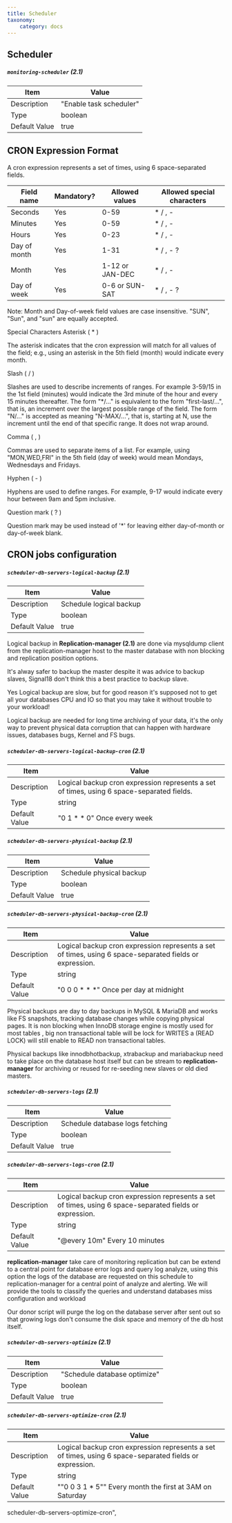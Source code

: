 ```yaml
---
title: Scheduler
taxonomy:
    category: docs
---
```

## Scheduler

##### `monitoring-scheduler` (2.1)

| Item | Value |
| ---- | ----- |
| Description | "Enable task scheduler" |
| Type | boolean |
| Default Value | true |



## CRON Expression Format

A cron expression represents a set of times, using 6 space-separated fields.

Field name   | Mandatory? | Allowed values  | Allowed special characters
----------   | ---------- | --------------  | --------------------------
Seconds      | Yes        | 0-59            | * / , -
Minutes      | Yes        | 0-59            | * / , -
Hours        | Yes        | 0-23            | * / , -
Day of month | Yes        | 1-31            | * / , - ?
Month        | Yes        | 1-12 or JAN-DEC | * / , -
Day of week  | Yes        | 0-6 or SUN-SAT  | * / , - ?
Note: Month and Day-of-week field values are case insensitive. "SUN", "Sun", and "sun" are equally accepted.

Special Characters
Asterisk ( * )

The asterisk indicates that the cron expression will match for all values of the field; e.g., using an asterisk in the 5th field (month) would indicate every month.

Slash ( / )

Slashes are used to describe increments of ranges. For example 3-59/15 in the 1st field (minutes) would indicate the 3rd minute of the hour and every 15 minutes thereafter. The form "*\/..." is equivalent to the form "first-last/...", that is, an increment over the largest possible range of the field. The form "N/..." is accepted as meaning "N-MAX/...", that is, starting at N, use the increment until the end of that specific range. It does not wrap around.

Comma ( , )

Commas are used to separate items of a list. For example, using "MON,WED,FRI" in the 5th field (day of week) would mean Mondays, Wednesdays and Fridays.

Hyphen ( - )

Hyphens are used to define ranges. For example, 9-17 would indicate every hour between 9am and 5pm inclusive.

Question mark ( ? )

Question mark may be used instead of '*' for leaving either day-of-month or day-of-week blank.

## CRON jobs configuration

##### `scheduler-db-servers-logical-backup` (2.1)

| Item | Value |
| ---- | ----- |
| Description | Schedule logical backup |
| Type | boolean |
| Default Value | true |

Logical backup in **Replication-manager (2.1)** are done via mysqldump client from the replication-manager host to the master database with non blocking and replication position options.

It's alway safer to backup the master despite it was advice to backup slaves, Signal18 don't think this a best practice to backup slave.

Yes Logical backup are slow, but for good reason it's supposed not to get all your databases CPU and IO so that you may take it without trouble to your workload!

Logical backup are needed for long time archiving of your data, it's the only way to prevent physical data corruption that can happen with  hardware issues, databases bugs, Kernel and FS bugs.


##### `scheduler-db-servers-logical-backup-cron` (2.1)

Item | Value |
| ---- | ----- |
| Description |  Logical backup cron expression represents a set of times, using 6 space-separated fields.|
| Type | string |
| Default Value | "0 1 * * 0" Once every week |


##### `scheduler-db-servers-physical-backup` (2.1)

| Item | Value |
| ---- | ----- |
| Description | Schedule physical backup |
| Type | boolean |
| Default Value | true |


##### `scheduler-db-servers-physical-backup-cron` (2.1)

Item | Value |
| ---- | ----- |
| Description |  Logical backup cron expression represents a set of times, using 6 space-separated fields or expression.|
| Type | string |
| Default Value | "0 0 0 * * *" Once per day at midnight |

Physical backups are day to day backups in MySQL & MariaDB and works like FS snapshots,  tracking database changes while copying physical pages. It is non blocking when InnoDB storage engine is mostly used for most tables , big non transactional table will be lock for WRITES a (READ LOCK) will still enable to READ non transactional tables.

Physical backups like innodbhotbackup, xtrabackup and mariabackup need to take place on the database host itself but can be stream to **replication-manager** for archiving or reused for re-seeding new slaves or old died masters.    

##### `scheduler-db-servers-logs` (2.1)

| Item | Value |
| ---- | ----- |
| Description | Schedule database logs fetching |
| Type | boolean |
| Default Value | true |

##### `scheduler-db-servers-logs-cron` (2.1)

Item | Value |
| ---- | ----- |
| Description |  Logical backup cron expression represents a set of times, using 6 space-separated fields or expression.|
| Type | string |
| Default Value | "@every 10m" Every 10 minutes |

**replication-manager** take care of monitoring replication but can be extend to a central point for database error logs and query log analyze, using this option the logs of the database are requested on this schedule to replication-manager for a central point of analyze and alerting. We will provide the tools to classify the queries and understand databases miss configuration and workload     

Our donor script will purge the log on the database server after sent out so that growing logs don't consume the disk space and memory of the db host itself.   

##### `scheduler-db-servers-optimize` (2.1)

| Item | Value |
| ---- | ----- |
| Description | "Schedule database optimize" |
| Type | boolean |
| Default Value | true |

##### `scheduler-db-servers-optimize-cron` (2.1)

Item | Value |
| ---- | ----- |
| Description |  Logical backup cron expression represents a set of times, using 6 space-separated fields or expression.|
| Type | string |
| Default Value | ""0 0 3 1 * 5"" Every month the first at 3AM on Saturday |
scheduler-db-servers-optimize-cron",
